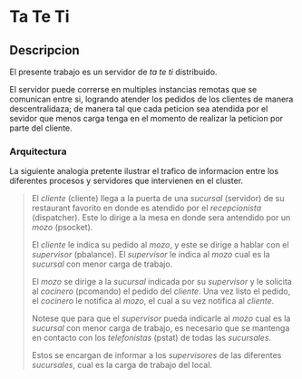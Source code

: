 # Ta Te Ti #

## Descripcion ##

El presente trabajo es un servidor de *ta te ti* distribuido.

El servidor puede correrse en multiples instancias remotas que se comunican
entre si, logrando atender los pedidos de los clientes de manera descentralidaza;
de manera tal que cada peticion sea atendida por el sevidor que menos carga
tenga en el momento de realizar la peticion por parte del cliente.

### Arquitectura ###

La siguiente analogia pretente ilustrar el trafico de informacion entre los
diferentes procesos y servidores que intervienen en el cluster.

> El *cliente* (cliente) llega a la puerta de una *sucursal* (servidor)
> de su restaurant favorito en donde es atendido por el *recepcionista*
> (dispatcher). Este lo dirige a la mesa en donde sera antendido por un *mozo*
> (psocket).
>
> El *cliente* le indica su pedido al *mozo*, y este se dirige a hablar con el
> *supervisor* (pbalance). El *supervisor* le indica al *mozo* cual es la
> *sucursal* con menor carga de trabajo.
>
> El *mozo* se dirige a la *sucursal* indicada por su *supervisor* y le solicita
> al *cocinero* (pcomando) el pedido del *cliente*. Una vez listo el pedido,
> el *cocinero* le notifica al *mozo*, el cual a su vez notifica al *cliente*.
>
> Notese que para que el *supervisor* pueda indicarle al *mozo* cual es la
> *sucursal* con menor carga de trabajo, es necesario que se mantenga en contacto
> con los *telefonistas* (pstat) de todas las *sucursales*.
>
> Estos se encargan de informar a los *supervisores* de las diferentes
> *sucursales*, cual es la carga de trabajo del local.
